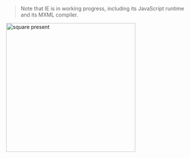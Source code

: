 > Note that IE is in working progress, including its JavaScript runtime and its MXML compiler.

<img src="https://github.com/user-attachments/assets/b4f35490-2bbf-4909-b087-a58ed2095666" width="350" alt="square present">
